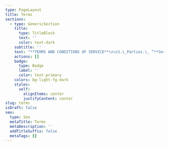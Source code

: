 ```yaml
---
type: PageLayout
title: Terms
sections:
  - type: GenericSection
    title:
      type: TitleBlock
      text: ''
      color: text-dark
    subtitle: ''
    text: "**TERMS AND CONDITIONS OF SERVICE**\n\n1.\_Parties.\_ “**Service Provider**” means ETECH IT SERVICE LLC., a Florida LLC.\_ “**Customer**” means the entity or person purchasing Services and/or Materials (defined below) from Service Provider.\n\n2.\_Application.\_ These Terms and Conditions of Service (these “**Terms**”) define the relationship of Customer and Service Provider and will apply to all purchases by Customer of services (“**Services**”) and any equipment or materials required for Services (collectively, “**Materials**”).\_ Customer acknowledges and agrees that these Terms are incorporated in, and are a part of, each quotation, purchase order, proposal, service order, service level agreement, invoice, release, requisition, work order, shipping instruction, specification and any other document, whether expressed verbally, in written form or electronic commerce, relating to the Services and Materials to be provided by Service Provider (such documents are collectively referred to as the “**Agreement**”).\n\n3.\_Updates and Amendments to these Terms.\_ These Terms may be found at\_[www.etechitsupport](https://etechitsupport.com/terms)[.com/terms](https://etechitsupport.com/terms)\_(the “**Website**”).\_ Customer acknowledges receipt of these Terms and agrees that these Terms include all amendments, changes and modifications thereto as may be subsequently posted on the Website, all of which are deemed to be incorporated herein and binding on Customer.\_ Service Provider shall have the right to further amend, change or modify these Terms from time to time, by posting any such amendments, changes or modifications on the Website.\_ It is Customer’s responsibility to regularly and continually review the Website for amendments, changes or modifications to these Terms and Customer shall be deemed to have been duly notified of, and shall be bound by, any such amendment, change or modification once posted on the Website.\n\n4.\_Term and Termination.\_ The Agreement between Service Provider and Customer shall commence on the earlier date in which Services begin or Materials are delivered and, unless otherwise specified in the Agreement, shall continue for a minimum term of thirty six (36) months (the “**Initial Term**”).\_ Upon expiration of the Initial Term, the Agreement shall automatically renew for successive one (1) year periods (each, a “**Renewal Term**”) unless Customer notifies Service Provider in writing of its desire not to renew the Agreement at least thirty (30) days prior to the end of any Renewal Term (the Initial Term and each Renewal Term shall collectively be referred to as the “**Term**”).\n\n5.\_Quotation Expiration.\_ Written quotations are valid for a period of thirty (30) days unless otherwise noted by Service Provider.\_ Service Provider will have the right to withdraw any quote which has not been accepted by Customer within the thirty (30) day time period.\n\n6.\_Pricing.\n\n(a) Taxes.\_ Prices for Services and Materials and other related information shown in any Service Provider publication including, but not limited to, marketing materials and websites are subject to change without notice.\_ Prices quoted do not include (and Customer will pay) all taxes or fees of any kind which may be levied or imposed on either party by federal, state, municipal, or other governmental authorities in connection with the sale or delivery of the Services and Materials. \_On an annual basis during the Term, Service Provider, in its sole discretion, may adjust the prices for Services and Materials, which price adjustments shall take effect immediately.\n\n(b) Restocking Fee.\_ Once products have shipped or been provisioned by the distributor, products that are requested to be returned or cancelled by the customer, will be subject to a re-stocking fee of 15% of quoted price of the product.\n\n7\\. Terms of Payment.\_\n\n(a) Payment Method. WisePay is ETECH's preferred method of payment. Through WisePay you may set up ACH bank transfers and credit card payments. The following credit cards are accepted and have a 3.5% fee associated with each: MasterCard, Visa, American Express, Discover. We also except checks and ACH bank transfers initiated by the customer.\_\n\n(b) Payment Due Date. Unless otherwise specifically agreed in writing by Service Provider, all invoiced amounts shall be due and payable to Service Provider, without setoff or other deductions or charges, NET Fifteen (15) days of Service Provider’s invoice.\_\n\n(c) Late Payment Penalties. Any overdue and unpaid balances will be charged an interest rate of 1.5%, or a fixed fee of $50, whichever is greater, every 15 days until the balance is paid in full. Late payments will be calculated from the invoice due date. The accrual of payment of any interest as provided above will not constitute a waiver by Service Provider of any rights and remedies in connection with a default by Customer. Customer will pay all court costs, attorneys’ fees, and other costs incurred by Service Provider in collecting past due amounts, including interest.\_\n\n(d) Miscellaneous.\_\n\ni. Customer shall be responsible for confirming that all invoices are accurate and that all charges are valid. Customer shall be deemed to have conclusively accepted Service Provider’s invoice upon the earlier of (a) payment to Service Provider of any invoiced amounts, or (b) failure of Customer to notify Service Provider of any concerns or inaccuracies regarding any such invoice within fifteen (15) days following receipt of same.\_\n\nii. If performance of the Services or shipment or delivery of the Materials is delayed by or at the request of Customer, payment will remain due in full fifteen (15) days from the date of Service Provider’s invoice. In such event, Service Provider may impose, and Customer agrees to pay, storage charges and other incidental expenses incurred by Service Provider as a result of the delay, in addition to any interest on late payments as described above.\n\n8.\_Suspension of Performance.\_ In addition to the rights of Service Provider set forth in Section 15 below, Service Provider reserves the right to withhold, suspend or stop its provision of any of the Services or the Materials should (i) Customer fail to comply with the terms of Section 7 above or otherwise breach the Agreement, or (ii) any doubt arise as to Customer’s credit or financial responsibility.\n\n9.\_Security Interest.\_ As security for payment of all accounts due to Service Provider, Customer grants to Service Provider a security interest in all Materials sold by Service Provider to Customer, and Service Provider will have all rights of a secured party under the Uniform Commercial Code with respect to such Materials.\_ Customer agrees and appoints Service Provider as its attorney-in-fact to do, at Service Provider’s option, all acts and things Service Provider may require to perfect the above security interest in any one or more jurisdictions, and Customer agrees to pay all applicable filing fees.\n\n10.\_Limited Warranty – Disclaimer of Warranties.\_ Subject to the limitations of Section 11, Service Provider warrants that it will perform the Services as described in the Agreement and will exercise all reasonable skill, care and due diligence in the performances of the Services and shall perform the Services in accordance with professional practice.\_ To the extent assignable, Service Provider assigns to Customer any warranties that are made by manufacturers and suppliers of Materials.\_ EXCEPT AS SPECIFIED ABOVE, MATERIALS FURNISHED HEREUNDER ARE FURNISHED AS-IS, WHERE-IS, WITH NO WARRANTY WHATSOEVER.\_ THE warranties set forth in this section 10 AND, IF APPLICABLE, AS SET FORTH IN THE SLA (DEFINED BELOW), ARE the sole and exclusive warranties given by service provider with respect to the services and Materials and ARE in lieu of and exclude all other warranties, express or implied, arising by operation of law or otherwise, including without limitation, INFRINGEMENT, merchantability and fitness for a particular purpose whether or not the purpose or use has been disclosed to service provider in specifications, drawings or otherwise.\n\nThis warranty does not extend to any losses or damages due to misuse, accident, abuse, neglect, normal wear and tear, negligence (other than Service Provider’s), unauthorized modification or alteration, use beyond rated capacity, unsuitable power sources or environmental conditions, improper installation, repair, handling, maintenance or application or any other cause not the fault of Service Provider.\_ To the extent that Customer or its agents have supplied specifications, information, representation of operating conditions or other data to Service Provider in the selection or design of the Services and/or Materials and the preparation of Service Provider’s quotation, and in the event that actual operating conditions or other conditions differ from those represented by Customer, any warranties or other provisions contained herein that are affected by such conditions shall be null and void.\n\n11.\_Limitation of Liability.\_ EXCEPT AS SET FORTH IN THE SLA (DEFINED BELOW), THE SOLE AND EXCLUSIVE REMEDY FOR BREACH OF ANY WARRANTY HEREUNDER SHALL BE LIMITED TO, AT SERVICE PROVIDER’S SOLE OPTION, EITHER CORRECT PERFORMANCE FOR THAT PORTION OF THE SERVICES FOUND BY SERVICE PROVIDER TO BE DEFECTIVE OR REFUND OF THE PRICE PAID FOR THE SERVICES.\n\nTHE REMEDIES OF CUSTOMER SET FORTH IN THE AGREEMENT ARE EXCLUSIVE.\_ IN NO EVENT, REGARDLESS OF THE FORM OF THE CLAIM OR CAUSE OF ACTION (WHETHER BASED IN CONTRACT, INFRINGEMENT, NEGLIGENCE, STRICT LIABILITY, OTHER TORT OR OTHERWISE), SHALL SERVICE PROVIDER’S LIABILITY TO CUSTOMER EXCEED THE PRICE PAID BY CUSTOMER FOR THE SPECIFIC SERVICES OR MATERIALS PROVIDED BY SERVICE PROVIDER GIVING RISE TO THE CLAIM OR CAUSE OF ACTION.**\_\_**IN NO EVENT WILL SERVICE PROVIDER BE LIABLE OR RESPONSIBLE FOR ANY INCIDENTAL OR CONSEQUENTIAL DAMAGES, OR FOR ANY EXPENSE OCCASIONED BY THE USE OF DEFECTIVE MATERIALS.\n\n12.\_Customer Acceptance of Risk.\_ Customer understands that there are risks associated with the services provided by Service Provider. These risks include, but are not limited to, unauthorized access, data breaches, malware, hacking or other malicious activities and that these risks can result in loss of data, financial loss, reputational damages, regulatory investigation and penalties, or other adverse consequences (collectively, “Cybersecurity Risks”).\n\nService Provider will provide Customer with guidance and assistance in attempting to mitigate these Cybersecurity Risks. Service Provider will use reasonable efforts to inform Customer of Cybersecurity Risks and available mitigation measures and best practices associated with Service Provider’s services. But, Customer acknowledges that Customer is ultimately responsible for securing Customer’s systems, data, and assets and is free to undertake the measures and practices suggested by Service Provider, or any other measures or practices, as Customer determines in its full and complete discretion. Customer acknowledges and voluntarily accepts all Cybersecurity Risks associated with Service Provider’s services. Customer holds Service Provider harmless for any liability resulting from any and all Cybersecurity Risks associated with the Service Provider’s services that are not the result of Service Provider’s willful misconduct or gross negligence.\n\n13.\_Delivery.\_ Any delivery dates or other schedule of performance by Service Provider are approximations, and the sole obligation of Service Provider with respect to the schedule of delivery or performance will be to use commercially reasonable efforts to deliver the Materials or perform the Services, consistent with the reasonable demands of its business.\_ In any event, Service Provider will have no liability to Customer or any other person for delays in performance due to strikes or labor disputes of any type, accidents, fire, floods, acts of God, or actions by governmental authorities, acts, omissions, or delays of Customer or any other third party, shortages of labor, or without limitation of the above, for any causes reasonably beyond the control of Service Provider.\n\n14.\_Inspection and Acceptance.\_ Customer shall have three (3) business days from the date of completion of each portion of the Services to inspect the Services, and in the event of any non-conformity, Customer must give written notice to Services Provider within said period stating why the Services are non-conforming.\_ Failure by Customer to give such notice constitutes unqualified acceptance of the Services.\n\n15.\_Cancellation or Termination.\_ In the event of cancellation of the Agreement by Customer, or in the event of default under the Agreement by Customer which is not cured within fifteen (15) days after notice by Service Provider, and in addition to any fees payable under Section 4 hereof, Customer will pay to Service Provider on demand all direct and indirect costs incurred directly or indirectly by Service Provider in connection with the Agreement, all as reasonably determined by Service Provider, plus any profit to be negotiated with Customer.\_ In no event, however, will any amount payable by Customer under the Agreement exceed the total price payable by Customer for the Services and/or Materials. All discounts given to the agreement that has been terminated or cancelled will be due in full upon termination or cancellation.\n\n16.\_Changes.\n\n(a)\_Service Provider Changes.\_ Service Provider reserves the right from time to time to correct any typographical or clerical errors, including errors in mathematical computation, which may exist on the Agreement.\n\n(b)\_Customer Changes.\_ Customer may request changes or additions to the Services and/or Materials.\_ In the event such changes or additions are accepted by Service Provider, Service Provider may revise the price and performance dates.\n\n17.\_Service Levels.\_ To the extent the Services include services hosted on Service Provider’s servers, such Services shall be provided in accordance with the Agreement as well as the Service Level Agreement, attached hereto as\_Exhibit A\_(the “**SLA**”), which is incorporated herein by reference.\n\n18.\_Use of Services.\_ Customer shall use the Services solely for its internal business purposes, in compliance with applicable law, and shall not:\_ (i) resell, sublicense, lease, time-share or otherwise make the Services available to any third party; (ii) send or store infringing or unlawful material; (iii) send or store Malicious Code; (iv) attempt to gain unauthorized access to, or disrupt the integrity or performance of, the Services or the data contained therein; (v) modify, copy or create derivative works based on the Services; (vi) reverse engineer the Services; or (vii) access the Services for the purpose of building a competitive product or service or copying its features or user interface.\n\n19.\_Customer Data.\_ All data delivered to Service Provider by Customer in connection with the Services is and shall remain the property of Customer (collectively, “**Customer Data**”).\_ Upon termination of the Agreement, Service Provider shall cause all such Customer Data to be extracted and delivered to Customer on readable media, provided that, Service Provider may withhold delivery until Customer has paid in full all invoiced amounts, which shall include all costs associated with extraction of the Customer Data.\_ Notwithstanding the foregoing, Customer shall confirm that it has received all Customer Data within sixty (60) days following expiration or termination of the Agreement.\_ Following such sixty (60) day period, Customer acknowledges and agrees that Service Provider may remove all remaining Customer Data in its possession, including any copies thereof, without further obligation or liability to Customer.\n\n20.\_Software.\_ Notwithstanding any other provision herein to the contrary, Service Provider, or any applicable third party licensor to Service Provider, shall retain all rights of ownership and title in its respective software incorporated into the Services and/or the Materials (the “**Software**”), including without limitation, all rights of ownership and title in its respective copies of such Software. \_Customer is hereby granted a nonexclusive, non-transferable, royalty free license to use the Software solely for purposes of properly utilizing the Services and Materials purchased from Seller.\n\n21.\_Restrictions on Use.\_ Customer shall not, nor shall it cause or authorize any third party to (a) distribute, rent, sell, lease or otherwise display, disclose, transfer or make available to any third party, any of the Services, the Materials, the Software or documentation associated therewith (collectively, the “**Service Provider Property**”) or use the Service Provider Property for the benefit of any third party; (b) modify, change, reverse assemble, reverse compile or reverse engineer the Service Provider Property, or otherwise attempt to discover any source code or underlying proprietary information associated therewith; (c) remove, circumvent or modify security codes, if any, or features serving the identification of the Service Provider Property; or (d) copy the Service Provider Property in any form, without the express written consent of Service Provider.\_ Customer shall not use or allow any person to examine the Service Provider Property for the purpose of creating another system which competes with the Services provided by Service Provider and Customer will not use or disclose to any third party, any data or information relating to the Service Provider Property or the technology, ideas, concepts, know-how or techniques embodied therein.\n\n22.\_Transition Services.\_ Service Provider agrees that in the event of termination of this Agreement, Service Provider shall reasonably cooperate with Customer in the transition to another provider of replacement or substitute services.\_ Service Provider shall be paid at the rates set forth in the Agreement or as otherwise mutually agreed to by the parties.\_ Compliance with this Section by Service Provider shall not constitute a waiver or estoppel with regard to any rights or remedies available to Service Provider in the event termination of the Agreement was due to a breach by Customer.\n\n23.\_Non-Solicitation.\_ Customer shall not solicit, directly or indirectly, or employ any employee of Service Provider during the period that any Services are being provided to Customer and for a period of one (1) year following the termination or expiration of the Agreement.\n\n24.\_Modifications and Waiver – Entire Agreement.\_ Neither party has rights, warranties, or conditions expressed or implied, statutory or otherwise, other than those contained in the Agreement.\_ The Agreement contains the entire agreement between Service Provider and Customer and can be modified or rescinded only as set forth herein.\_ No waiver of any provision of the Agreement will be binding unless in writing signed by an authorized representative of the party against whom the waiver is asserted, and unless expressly made generally applicable, will apply only to the specific case for which the waiver is given.\_ Failure of either party to insist upon strict performance of the Agreement will not be construed as a waiver of any term or condition of the Agreement.\n\nAny document submitted by Customer to Service Provider confirming its intention to purchase Services and/or Materials described in the Agreement (purchase orders or releases) will be deemed to constitute a confirmation and acceptance of the Agreement, even if such document states terms in addition to or different from those in the Agreement.\_ All agreements between Service Provider and Customer will be solely under the terms and conditions of the Agreement, and Service Provider objects to any and all such additional or different terms contained in any document submitted to Service Provider by Customer.\_ Any execution by Service Provider of any other document submitted by Customer in connection with the purchase of Services and/or Materials does not constitute acceptance of or agreement to any terms and conditions in addition to or different from those contained in the Agreement, but will constitute only acknowledgment of receipt of such document.\_ In addition, notwithstanding any terms contained in any documents submitted by Customer in connection with the purchase of Services and/or Materials described under the Agreement, the acceptance of delivery by Customer of Services and/or Materials described in the Agreement will constitute a course of conduct constituting Customer’s agreement to the terms and conditions of the Agreement, to the exclusion of any additional or different terms and conditions.\n\n25.\_Compliance with Laws.\_ Customer will be responsible for compliance with any and all federal, state or local laws or regulations respecting safety or respecting use of the Services and Materials, and shall indemnify and hold Service Provider harmless from and against any and all claims of violations of such laws or regulations or other claims of personal injury or property damage directly or indirectly related to the installation, maintenance or operation of the Services and Materials.\n\n26.\_Assignment.\_ Customer shall not assign its right or delegate its duties hereunder or any interest herein without the prior written consent of Service Provider, and any such assignment or delegation without such consent shall be void.\n\n27.\_Governing Law.\_ The Agreement will be governed by and construed in accordance with the laws of the State of Michigan.\_ Customer and Service Provider agree that the proper venue for all actions arising in connection herewith shall be only in Michigan and the parties agree to submit such jurisdiction.\_ No action, regardless of form, arising out of the transactions relating to this Agreement, may be brought by either party more than one (1) year after the cause of action has accrued.\_ The U.N. Convention on Contracts for the International Sale of Goods shall not apply to this Agreement.\n\n28.\_Authority.\_ Each signatory represents that it has all requisite authority to execute the Agreement on behalf of its principal and that the Agreement is fully enforceable against such principal in accordance with its terms.\n\n**EXHIBIT A**\n\n**Service Level Agreement**\n\nThis Service Level Agreement (“**SLA**”) governs Customer’s access and use of hosted Services on Service Provider’s internal servers under the Agreement.\_ Unless otherwise provided herein, this SLA is subject to the terms of the Agreement, and any capitalized terms not defined in this SLA will have the meanings ascribed to them in the Agreement.\n\n**Service Availability**\n\nThe target availability for the Service will be 99.9% per calendar month, excluding Scheduled Downtime (“**Target Availability**”). The Service will be deemed available to the extent access to the Service is available to Customer.\n\n**Scheduled Downtime**\n\nThe Service will be unavailable during certain time windows for maintenance purposes as determined by Service Provider (“**Scheduled Downtime**”).\_ Service Provider will use commercially reasonable efforts to plan for Scheduled Downtime between the hours of 5 p.m. Friday and 12:00 a.m. Monday Eastern Standard Time.\_ In certain situations, Service Provider may need to schedule emergency downtime, and Service Provider will use commercially reasonable efforts to provide at least 24 hours prior notice to Customer.\n\n**Remedy for Failure to Meet Target Availability**\n\nIf Service Provider fails to meet Target Availability, as Customer’s sole and exclusive remedy, Service Provider will credit Customer’s account the applicable credits set forth below (“**Service Credits**”).\_ Service Credits will be applied only in the month following the failure to meet Target Availability as a separate credited line item on Customer’s invoice.\n\nIn order to receive the Service Credit(s), Customer must notify Service Provider within thirty (30) days from the end of the month during which there was a failure to meet Target Availability. \_Any unused Service Credits will expire upon the termination of the Agreement, and Customer shall not be entitled to receive any payment for the unused Service Credits.\n\n**Service Credits**\n\n| **Service Availability\_**(per calendar month during the term of your subscription) | **Service Credit\_**(incremental)       |\n| ---------------------------------------------------------------------------------- | -------------------------------------- |\n| **<99.9% to 99.0%**                                                                | **1/30\\<sup>th\\</sup>\_of Monthly Fee** |\n| **<99.0% to 95.0%**                                                                | **1/10\\<sup>th\\</sup>\_of Monthly Fee** |\n| **<95%**                                                                           | **1/5\\<sup>th\\</sup>\_of Monthly Fee**  |\n\n**Exclusions**\n\nService Provider shall not be responsible for, and Customer shall not be entitled to Service Credits for, any Target Availability failures caused by: (i) use or access to the Service by you in a manner not authorized in the Agreement or the applicable documentation, (ii) your equipment or third party equipment, (iii) any Customer data, (iv) third party acts or systems; or (v) general internet problems, force majeure, natural disasters, emergencies, acts of terror or war, or other factors outside of Service Provider’s reasonable control.\n"
    actions: []
    badge:
      type: Badge
      label: ''
      color: text-primary
    colors: bg-light-fg-dark
    styles:
      self:
        alignItems: center
        justifyContent: center
slug: terms
isDraft: false
seo:
  type: Seo
  metaTitle: Terms
  metaDescription: ''
  addTitleSuffix: false
  metaTags: []
---
```

